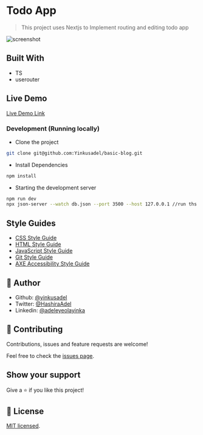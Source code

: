 # Todo App

> This project uses Nextjs to Implement routing and editing todo app

![screenshot](./app_screenshot.png)

## Built With

- TS
- userouter

## Live Demo

[Live Demo Link](https://basic-blog-adel.netlify.app)

### Development (Running locally)

- Clone the project

```bash
git clone git@github.com:Yinkusadel/basic-blog.git
```

- Install Dependencies

```bash
npm install
```

- Starting the development server

```bash
npm run dev
npx json-server --watch db.json --port 3500 --host 127.0.0.1 //run ths in a separate terminal
```


## Style Guides

- [CSS Style Guide](http://udacity.github.io/frontend-nanodegree-styleguide/css.html)
- [HTML Style Guide](http://udacity.github.io/frontend-nanodegree-styleguide/index.html)
- [JavaScript Style Guide](http://udacity.github.io/frontend-nanodegree-styleguide/javascript.html)
- [Git Style Guide](https://udacity.github.io/git-styleguide/)
- [AXE Accessibility Style Guide](https://dequeuniversity.com/rules/axe/html/4.7)

## 👤 Author

- Github: [@yinkusadel](https://github.com/yinkusadel)
- Twitter: [@HashiraAdel](https://twitter.com/HashiraAdel)
- Linkedin: [@adeleyeolayinka](https://www.linkedin.com/in/adeleye-olayinka/)

## 🤝 Contributing

Contributions, issues and feature requests are welcome!

Feel free to check the [issues page](../../issues).

## Show your support

Give a ⭐️ if you like this project!

## 📝 License

[MIT licensed](./LICENSE).

